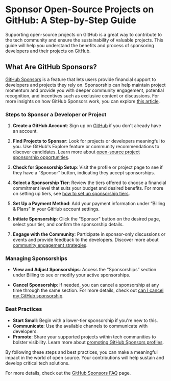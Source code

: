 # Sponsor Open-Source Projects on GitHub: A Step-by-Step Guide

Supporting open-source projects on GitHub is a great way to contribute to the tech community and ensure the sustainability of valuable projects. This guide will help you understand the benefits and process of sponsoring developers and their projects on GitHub.

## What Are GitHub Sponsors?

[GitHub Sponsors](https://github.com/sponsors) is a feature that lets users provide financial support to developers and projects they rely on. Sponsorship can help maintain project momentum and provide you with deeper community engagement, potential recognition, and incentives such as exclusive content or discussions. For more insights on how GitHub Sponsors work, you can explore [this article](https://www.license-token.com/wiki/how-does-git-hub-sponsors-work).

### Steps to Sponsor a Developer or Project

1. **Create a GitHub Account**: Sign up on [GitHub](https://github.com/) if you don't already have an account.

2. **Find Projects to Sponsor**: Look for projects or developers meaningful to you. Use GitHub's Explore feature or community recommendations to discover candidates. Learn more about [open-source project sponsorship opportunities](https://www.license-token.com/wiki/open-source-project-sponsorship-opportunities).

3. **Check for Sponsorship Setup**: Visit the profile or project page to see if they have a “Sponsor” button, indicating they accept sponsorships.

4. **Select a Sponsorship Tier**: Review the tiers offered to choose a financial commitment level that suits your budget and desired benefits. For more on setting up tiers, see [how to set up sponsorship tiers](https://www.license-token.com/wiki/how-to-set-up-sponsorship-tiers).

5. **Set Up a Payment Method**: Add your payment information under “Billing & Plans” in your GitHub account settings.

6. **Initiate Sponsorship**: Click the "Sponsor" button on the desired page, select your tier, and confirm the sponsorship details.

7. **Engage with the Community**: Participate in sponsor-only discussions or events and provide feedback to the developers. Discover more about [community engagement strategies](https://www.license-token.com/wiki/community-engagement-strategies).

### Managing Sponsorships

- **View and Adjust Sponsorships**: Access the “Sponsorships” section under Billing to see or modify your active sponsorships.

- **Cancel Sponsorship**: If needed, you can cancel a sponsorship at any time through the same section. For more details, check out [can I cancel my GitHub sponsorship](https://www.license-token.com/wiki/can-i-cancel-my-git-hub-sponsorship).

### Best Practices

- **Start Small**: Begin with a lower-tier sponsorship if you're new to this.
- **Communicate**: Use the available channels to communicate with developers.
- **Promote**: Share your supported projects within tech communities to bolster visibility. Learn more about [promoting GitHub Sponsors profiles](https://www.license-token.com/wiki/how-to-promote-git-hub-sponsors-profile).

By following these steps and best practices, you can make a meaningful impact in the world of open source. Your contributions will help sustain and develop critical tech solutions.

For more details, check out the [GitHub Sponsors FAQ](https://docs.github.com/en/sponsors) page.